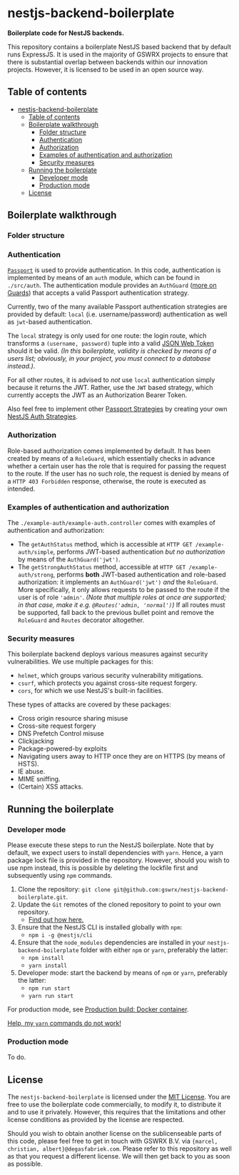 # nestjs-backend-boilerplate
**Boilerplate code for NestJS backends.**

This repository contains a boilerplate NestJS based backend that by default runs ExpressJS. It is used in the majority of GSWRX projects to ensure that there is substantial overlap between backends within our innovation projects. However, it is licensed to be used in an open source way.

## Table of contents
- [nestjs-backend-boilerplate](#nestjs-backend-boilerplate)
  * [Table of contents](#table-of-contents)
  * [Boilerplate walkthrough](#boilerplate-walkthrough)
    + [Folder structure](#folder-structure)
    + [Authentication](#authentication)
    + [Authorization](#authorization)
    + [Examples of authentication and authorization](#examples-of-authentication-and-authorization)
    + [Security measures](#security-measures)
  * [Running the boilerplate](#running-the-boilerplate)
    + [Developer mode](#developer-mode)
    + [Production mode](#production-mode)
  * [License](#license)

## Boilerplate walkthrough
### Folder structure
### Authentication
[`Passport`](http://www.passportjs.org/) is used to provide authentication. In this code, authentication is implemented by means of an `auth` module, which can be found in `./src/auth`. The authentication module provides an `AuthGuard` ([more on Guards](https://docs.nestjs.com/guards)) that accepts a valid Passport authentication strategy.

Currently, two of the many available Passport authentication strategies are provided by default: `local` (i.e. username/password) authentication as well as `jwt`-based authentication.

The `local` strategy is only used for one route: the login route, which transforms a `(username, password)` tuple into a valid [JSON Web Token](https://jwt.io/) should it be valid. _(In this boilerplate, validity is checked by means of a users list; obviously, in your project, you must connect to a database instead.)_. 

For all other routes, it is advised to _not_ use `local` authentication simply because it returns the JWT. Rather, use the `JWT` based strategy, which currently accepts the JWT as an Authorization Bearer Token.

Also feel free to implement other [Passport Strategies](http://www.passportjs.org/packages/) by creating your own [NestJS Auth Strategies](https://docs.nestjs.com/techniques/authentication).

### Authorization
Role-based authorization comes implemented by default. It has been created by means of a `RoleGuard`, which essentially checks in advance whether a certain user has the role that is required for passing the request to the route. If the user has no such role, the request is denied by means of a `HTTP 403 Forbidden` response, otherwise, the route is executed as intended.

### Examples of authentication and authorization
The `./example-auth/example-auth.controller` comes with examples of authentication and authorization:

* The `getAuthStatus` method, which is accessible at `HTTP GET /example-auth/simple`, performs JWT-based authentication _but no authorization_ by means of the `AuthGuard('jwt')`.
* The `getStrongAuthStatus` method, accessible at `HTTP GET /example-auth/strong`, performs **both** JWT-based authentication and role-based authorization: it implements an `AuthGuard('jwt')` _and_ the `RoleGuard`. More specifically, it only allows requests to be passed to the route if the user is of role `'admin'`. _(Note that multiple roles at once are supported; in that case, make it e.g. `@Routes('admin, 'normal')`)_ If all routes must be supported, fall back to the previous bullet point and remove the `RoleGuard` and `Routes` decorator altogether.

### Security measures
This boilerplate backend deploys various measures against security vulnerabilities. We use multiple packages for this:

* `helmet`, which groups various security vulnerability mitigations.
* `csurf`, which protects you against cross-site request forgery.
* `cors`, for which we use NestJS's built-in facilities.

These types of attacks are covered by these packages:

* Cross origin resource sharing misuse
* Cross-site request forgery
* DNS Prefetch Control misuse
* Clickjacking
* Package-powered-by exploits
* Navigating users away to HTTP once they are on HTTPS (by means of HSTS).
* IE abuse.
* MIME sniffing.
* (Certain) XSS attacks.

## Running the boilerplate
### Developer mode
Please execute these steps to run the NestJS boilerplate. Note that by default, we expect users to install dependencies with `yarn`. Hence, a yarn package lock file is provided in the repository. However, should you wish to use npm instead, this is possible by deleting the lockfile first and subsequently using `npm` commands.

1. Clone the repository: `git clone git@github.com:gswrx/nestjs-backend-boilerplate.git`.
2. Update the `Git` remotes of the cloned repository to point to your own repository.
    - [Find out how here.](https://help.github.com/en/articles/changing-a-remotes-url)
3. Ensure that the NestJS CLI is installed globally with `npm`:
    - `npm i -g @nestjs/cli`
4. Ensure that the `node_modules` dependencies are installed in your `nestjs-backend-boilerplate` folder with either `npm` or `yarn`, preferably the latter:
    - `npm install`
    - `yarn install`
5. Developer mode: start the backend by means of `npm` or `yarn`, preferably the latter:
  	- `npm run start`
    - `yarn run start`

For production mode, see [Production build: Docker container](#production-build--docker-container).

[Help, my `yarn` commands do not work!](https://yarnpkg.com/en/docs/install)

### Production mode
To do.

## License
The `nestjs-backend-boilerplate` is licensed under the [MIT License](./LICENSE). You are free to use the boilerplate code commercially, to modify it, to distribute it and to use it privately. However, this requires that the limitations and other license conditions as provided by the license are respected.

Should you wish to obtain another license on the sublicenseable parts of this code, please feel free to get in touch with GSWRX B.V. via `{marcel, christian, albert}@degasfabriek.com`. Please refer to this repository as well as that you request a different license. We will then get back to you as soon as possible.